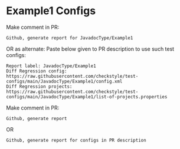 # Example1 Configs
Make comment in PR:
```
Github, generate report for JavadocType/Example1
```
OR as alternate:
Paste below given to PR description to use such test configs:
```
Report label: JavadocType/Example1
Diff Regression config: https://raw.githubusercontent.com/checkstyle/test-configs/main/JavadocType/Example1/config.xml
Diff Regression projects: https://raw.githubusercontent.com/checkstyle/test-configs/main/JavadocType/Example1/list-of-projects.properties
```
Make comment in PR:
```
Github, generate report
```
OR
```
Github, generate report for configs in PR description
```
